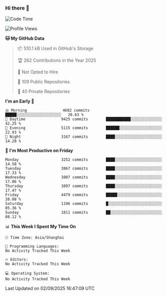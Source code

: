 ### Hi there 👋

<!--
**qbosen/qbosen** is a ✨ _special_ ✨ repository because its `README.md` (this file) appears on your GitHub profile.

Here are some ideas to get you started:

- 🔭 I’m currently working on ...
- 🌱 I’m currently learning ...
- 👯 I’m looking to collaborate on ...
- 🤔 I’m looking for help with ...
- 💬 Ask me about ...
- 📫 How to reach me: ...
- 😄 Pronouns: ...
- ⚡ Fun fact: ...
-->

<!--START_SECTION:waka-->
![Code Time](http://img.shields.io/badge/Code%20Time-2%2C111%20hrs%2036%20mins-blue)

![Profile Views](http://img.shields.io/badge/Profile%20Views-0-blue)

**🐱 My GitHub Data** 

> 📦 510.1 kB Used in GitHub's Storage 
 > 
> 🏆 262 Contributions in the Year 2025
 > 
> 🚫 Not Opted to Hire
 > 
> 📜 109 Public Repositories 
 > 
> 🔑 40 Private Repositories 
 > 
**I'm an Early 🐤** 

```text
🌞 Morning                4602 commits        █████░░░░░░░░░░░░░░░░░░░░   20.63 % 
🌆 Daytime                9425 commits        ███████████░░░░░░░░░░░░░░   42.25 % 
🌃 Evening                5115 commits        ██████░░░░░░░░░░░░░░░░░░░   22.93 % 
🌙 Night                  3167 commits        ████░░░░░░░░░░░░░░░░░░░░░   14.20 % 
```
📅 **I'm Most Productive on Friday** 

```text
Monday                   3252 commits        ████░░░░░░░░░░░░░░░░░░░░░   14.58 % 
Tuesday                  3867 commits        ████░░░░░░░░░░░░░░░░░░░░░   17.33 % 
Wednesday                3807 commits        ████░░░░░░░░░░░░░░░░░░░░░   17.06 % 
Thursday                 3897 commits        ████░░░░░░░░░░░░░░░░░░░░░   17.47 % 
Friday                   4479 commits        █████░░░░░░░░░░░░░░░░░░░░   20.08 % 
Saturday                 1196 commits        █░░░░░░░░░░░░░░░░░░░░░░░░   05.36 % 
Sunday                   1811 commits        ██░░░░░░░░░░░░░░░░░░░░░░░   08.12 % 
```


📊 **This Week I Spent My Time On** 

```text
🕑︎ Time Zone: Asia/Shanghai

💬 Programming Languages: 
No Activity Tracked This Week

🔥 Editors: 
No Activity Tracked This Week

💻 Operating System: 
No Activity Tracked This Week
```


 Last Updated on 02/09/2025 16:47:09 UTC
<!--END_SECTION:waka-->
